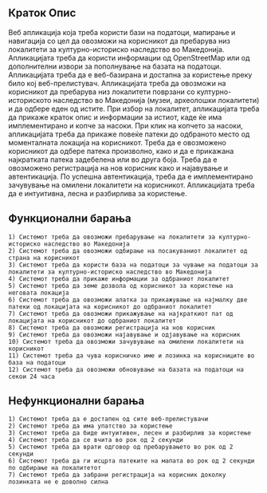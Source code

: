 ## Краток Опис
Веб апликација која треба користи бази на податоци, мапирање и навигација со цел да овозможи на корисникот да пребарува низ локалитети за културно-историско наследство во Македонија. Апликацијата треба да користи информации од OpenStreetMap или од дополнителни извори за пополнување на базата на податоци. Апликацијата треба да е веб-базирана и достапна за користење преку било кој веб-прелистувач. Апликацијата треба да овозможи на корисникот да пребарува низ локалитети поврзани со културно-историското наследство во Македонија (музеи, археолошки локалитети) и да одбере еден од истите. При избор на локалитет, апликацијата треба да прикаже краток опис и информации за истиот, каде ќе има имплементирано и копче за насоки. При клик на копчето за насоки, апликацијата  треба да прикаже повеќе патеки до одбраното место од моменталната локација на корисникот. Треба да е овозможено корисникот да одбере патека произволно, како и да е прикажана најкратката патека задебелена или во друга боја. Треба да е овозможено регистрација на нов корисник како и најавување и автентикација. По успешна автентикација, треба да е имплементирано зачувување на омилени локалитети на корисникот. Апликацијата треба да е интуитивна, лесна и разбирлива за користење.

## Функционални барања
    1) Системот треба да овозможи пребарување на локалитети за културно-историско наследство во Македонија
    2) Системот треба да овозможи одбирање на посакуваниот локалитет од страна на корисникот
    3) Системот треба да користи база на податоци за чување на податоци за локалитети за културно-историско наследство во Македонија 
    4) Системот треба да прикаже информации за одбраниот локалитет
    5) Системот треба да земе дозвола од корисникот за користење на неговата локација
    6) Системот треба да овозможи алатка за прикажување на најмалку две патеки од локацијата на корисникот до одбраниот локалитет
    7) Системот треба да овозможи прикажување на најкраткиот пат од локацијата на корисникот до одбраниот локалитет
    8) Системот треба да овозможи регистрација на нов корисник
    9) Системот треба да овозможи најавување и одјавување на корисник
    10) Системот треба да овозможи зачувување на омилени локалитети на корисникот
    11) Системот треба да чува корисничко име и лозинка на корисниците во база на податоци
    12) Системот треба да овозможи обновување на базата на податоци на секои 24 часа
## Нефункционални барања
    1) Системот треба да е достапен од сите веб-прелистувачи
    2) Системот треба да има упатство за користење
    3) Системот треба да биде интуитивен, лесен и разбирлив за користење 
    4) Системот треба да се вчита во рок од 2 секунди
    5) Системот треба да врати одговор од пребарувањето во рок од 2 секунди
    6) Системот треба да ги исцрта патеките на мапата во рок од 2 секунди по одбирање на локалитетот
    7) Системот треба да забрани регистрација на корисник доколку лозинката не е доволно силна 
